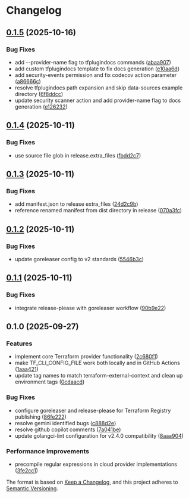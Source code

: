 # Changelog

## [0.1.5](https://github.com/kbrockhoff/terraform-provider-context/compare/v0.1.4...v0.1.5) (2025-10-16)


### Bug Fixes

* add --provider-name flag to tfplugindocs commands ([abaa907](https://github.com/kbrockhoff/terraform-provider-context/commit/abaa907146cbe9b0772390c79e42d4d3f2e4c6a7))
* add custom tfplugindocs template to fix docs generation ([e10aa6d](https://github.com/kbrockhoff/terraform-provider-context/commit/e10aa6d0fd0c9ed36681d7331e90a17cbe7ef4a5))
* add security-events permission and fix codecov action parameter ([a86666c](https://github.com/kbrockhoff/terraform-provider-context/commit/a86666ceb296fa986b22df5bf934703e4e81cdb7))
* resolve tfplugindocs path expansion and skip data-sources example directory ([6f8ddcc](https://github.com/kbrockhoff/terraform-provider-context/commit/6f8ddcc07037f62f21d9579239d9dd971a26d535))
* update security scanner action and add provider-name flag to docs generation ([e126232](https://github.com/kbrockhoff/terraform-provider-context/commit/e1262324b7aaf2e8acbaa9a28e1dd0221eaf63f4))

## [0.1.4](https://github.com/kbrockhoff/terraform-provider-context/compare/v0.1.3...v0.1.4) (2025-10-11)


### Bug Fixes

* use source file glob in release.extra_files ([fbdd2c7](https://github.com/kbrockhoff/terraform-provider-context/commit/fbdd2c70cedb907fb05768f7b679a66c17f6df94))

## [0.1.3](https://github.com/kbrockhoff/terraform-provider-context/compare/v0.1.2...v0.1.3) (2025-10-11)


### Bug Fixes

* add manifest.json to release extra_files ([24d2c9b](https://github.com/kbrockhoff/terraform-provider-context/commit/24d2c9bd7df7414174c0dcc4f489ee7d43625400))
* reference renamed manifest from dist directory in release ([070a3fc](https://github.com/kbrockhoff/terraform-provider-context/commit/070a3fc1f31bde569d3af4d588264e91298d70c2))

## [0.1.2](https://github.com/kbrockhoff/terraform-provider-context/compare/v0.1.1...v0.1.2) (2025-10-11)


### Bug Fixes

* update goreleaser config to v2 standards ([5546b3c](https://github.com/kbrockhoff/terraform-provider-context/commit/5546b3cabbf5057bd79164f87ca0dda34966b54c))

## [0.1.1](https://github.com/kbrockhoff/terraform-provider-context/compare/v0.1.0...v0.1.1) (2025-10-11)


### Bug Fixes

* integrate release-please with goreleaser workflow ([90b9e22](https://github.com/kbrockhoff/terraform-provider-context/commit/90b9e224d46a0742e3c32dd0968668e58994fc1b))

## 0.1.0 (2025-09-27)


### Features

* implement core Terraform provider functionality ([2c680f1](https://github.com/kbrockhoff/terraform-provider-context/commit/2c680f1d959ec2f3a88df77a1c2afcc702ac613e))
* make TF_CLI_CONFIG_FILE work both locally and in GitHub Actions ([1aaa421](https://github.com/kbrockhoff/terraform-provider-context/commit/1aaa421d6f15a249c6b2e522b70edaa4a56ba73a))
* update tag names to match terraform-external-context and clean up environment tags ([0cdaacd](https://github.com/kbrockhoff/terraform-provider-context/commit/0cdaacdecc858dd73f390b1231b0e5fa0457e86d))


### Bug Fixes

* configure goreleaser and release-please for Terraform Registry publishing ([86fe222](https://github.com/kbrockhoff/terraform-provider-context/commit/86fe2222d515a62e93c240c31ffb2c511222732f))
* resolve gemini identified bugs ([c888d2e](https://github.com/kbrockhoff/terraform-provider-context/commit/c888d2e2e000806117dbd15974393a73e3326481))
* resolve github copilot comments ([7a041be](https://github.com/kbrockhoff/terraform-provider-context/commit/7a041bec454f11a6721806b38a7e19e399df5520))
* update golangci-lint configuration for v2.4.0 compatibility ([8aaa904](https://github.com/kbrockhoff/terraform-provider-context/commit/8aaa9043f4f3baf26dbd8f5a7712d7d768bd5e5e))


### Performance Improvements

* precompile regular expressions in cloud provider implementations ([3fe2cc1](https://github.com/kbrockhoff/terraform-provider-context/commit/3fe2cc176c022ec7f9172d52fe55b5f91248e89e))

The format is based on [Keep a Changelog](https://keepachangelog.com/en/1.0.0/),
and this project adheres to [Semantic Versioning](https://semver.org/spec/v2.0.0.html).
